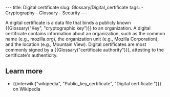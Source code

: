 --- title: Digital certificate slug: Glossary/Digital\_certificate tags: - Cryptography - Glossary - Security ---

<span class="seoSummary">A digital certificate is a data file that binds a publicly known {{Glossary("Key", "cryptographic key")}} to an organization.</span> A digital certificate contains information about an organization, such as the common name (e.g., mozilla.org), the organization unit (e.g., Mozilla Corporation), and the location (e.g., Mountain View). Digital certificates are most commonly signed by a {{Glossary("certificate authority")}}, attesting to the certificate's authenticity.

Learn more
----------

-   {{interwiki("wikipedia", "Public\_key\_certificate", "Digital certificate ")}} on Wikipedia
